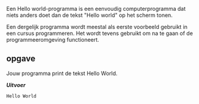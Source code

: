 Een Hello world-programma is een eenvoudig computerprogramma dat niets anders doet dan de tekst "Hello world" op het scherm tonen.

Een dergelijk programma wordt meestal als eerste voorbeeld gebruikt in een cursus programmeren. Het wordt tevens gebruikt om na te gaan of de programmeeromgeving functioneert.

## opgave
Jouw programma print de tekst Hello World. 

***Uitvoer***

```
Hello World
```
